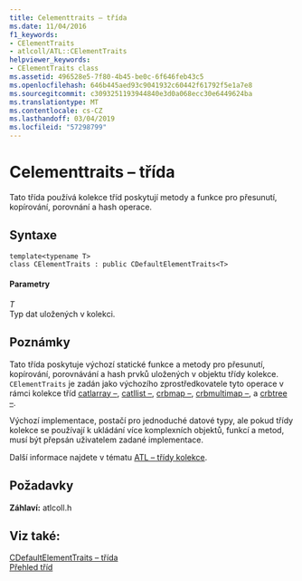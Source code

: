 ```yaml
---
title: Celementtraits – třída
ms.date: 11/04/2016
f1_keywords:
- CElementTraits
- atlcoll/ATL::CElementTraits
helpviewer_keywords:
- CElementTraits class
ms.assetid: 496528e5-7f80-4b45-be0c-6f646feb43c5
ms.openlocfilehash: 646b445aed93c9041932c60442f61792f5e1a7e8
ms.sourcegitcommit: c3093251193944840e3d0a068ecc30e6449624ba
ms.translationtype: MT
ms.contentlocale: cs-CZ
ms.lasthandoff: 03/04/2019
ms.locfileid: "57298799"
---
```

# <a name="celementtraits-class"></a>Celementtraits – třída

Tato třída používá kolekce tříd poskytují metody a funkce pro přesunutí, kopírování, porovnání a hash operace.

## <a name="syntax"></a>Syntaxe

```
template<typename T>
class CElementTraits : public CDefaultElementTraits<T>
```

#### <a name="parameters"></a>Parametry

*T*<br/>
Typ dat uložených v kolekci.

## <a name="remarks"></a>Poznámky

Tato třída poskytuje výchozí statické funkce a metody pro přesunutí, kopírování, porovnávání a hash prvků uložených v objektu třídy kolekce. `CElementTraits` je zadán jako výchozího zprostředkovatele tyto operace v rámci kolekce tříd [catlarray –](../../atl/reference/catlarray-class.md), [catllist –](../../atl/reference/catllist-class.md), [crbmap –](../../atl/reference/crbmap-class.md), [crbmultimap –](../../atl/reference/crbmultimap-class.md), a [crbtree –](../../atl/reference/crbtree-class.md).

Výchozí implementace, postačí pro jednoduché datové typy, ale pokud třídy kolekce se používají k ukládání více komplexních objektů, funkcí a metod, musí být přepsán uživatelem zadané implementace.

Další informace najdete v tématu [ATL – třídy kolekce](../../atl/atl-collection-classes.md).

## <a name="requirements"></a>Požadavky

**Záhlaví:** atlcoll.h

## <a name="see-also"></a>Viz také:

[CDefaultElementTraits – třída](../../atl/reference/cdefaultelementtraits-class.md)<br/>
[Přehled tříd](../../atl/atl-class-overview.md)
